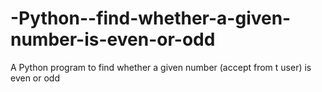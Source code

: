# -Python--find-whether-a-given-number-is-even-or-odd
A Python program to find whether a given number (accept from t user) is even or odd
